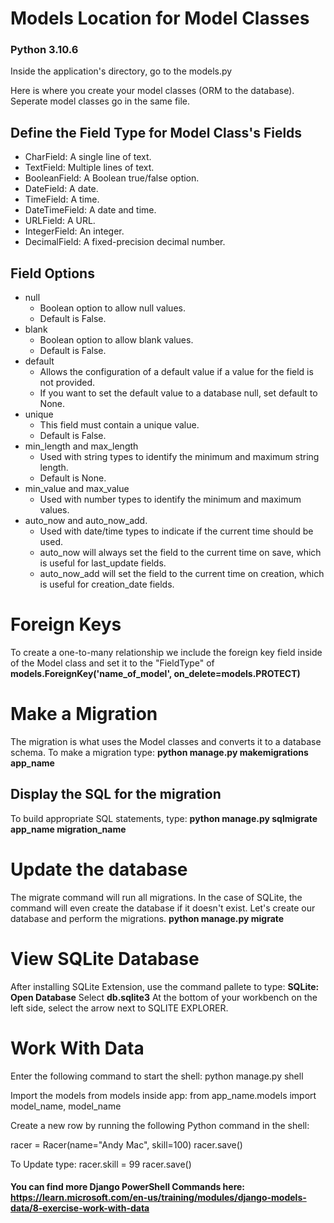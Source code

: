 # Models Location for Model Classes
### Python 3.10.6
Inside the application's directory, go to the models.py

Here is where you create your model classes (ORM to the database). Seperate model classes go in the same file.

## Define the Field Type for Model Class's Fields
- CharField: A single line of text.
- TextField: Multiple lines of text.
- BooleanField: A Boolean true/false option.
- DateField: A date.
- TimeField: A time.
- DateTimeField: A date and time.
- URLField: A URL.
- IntegerField: An integer.
- DecimalField: A fixed-precision decimal number.
## Field Options
- null
    - Boolean option to allow null values.
    - Default is False.
- blank
    - Boolean option to allow blank values.
    - Default is False.
- default
    - Allows the configuration of a default value if a value for the field is not provided.
    - If you want to set the default value to a database null, set default to None.
- unique
    - This field must contain a unique value.
    - Default is False.
- min_length and max_length
    - Used with string types to identify the minimum and maximum string length.
    - Default is None.
- min_value and max_value
    - Used with number types to identify the minimum and maximum values.
- auto_now and auto_now_add.
    - Used with date/time types to indicate if the current time should be used.
    - auto_now will always set the field to the current time on save, which is useful for last_update fields.
    - auto_now_add will set the field to the current time on creation, which is useful for creation_date fields.

# Foreign Keys
To create a one-to-many relationship we include the foreign key field inside of the Model class and set it to the "FieldType" of **models.ForeignKey('name_of_model', on_delete=models.PROTECT)**

# Make a Migration
The migration is what uses the Model classes and converts it to a database schema. To make a migration type:
**python manage.py makemigrations app_name**

## Display the SQL for the migration
To build appropriate SQL statements, type:
**python manage.py sqlmigrate app_name migration_name**

# Update the database
The migrate command will run all migrations. In the case of SQLite, the command will even create the database if it doesn't exist. Let's create our database and perform the migrations.
**python manage.py migrate**


# View SQLite Database
After installing SQLite Extension, use the command pallete to type: **SQLite: Open Database**
Select **db.sqlite3**
At the bottom of your workbench on the left side, select the arrow next to SQLITE EXPLORER.


# Work With Data
Enter the following command to start the shell:
python manage.py shell

Import the models from models inside app:
from app_name.models import model_name, model_name

Create a new row by running the following Python command in the shell:

racer = Racer(name="Andy Mac", skill=100)
racer.save()

To Update type:
racer.skill = 99
racer.save()

#### You can find more Django PowerShell Commands here: https://learn.microsoft.com/en-us/training/modules/django-models-data/8-exercise-work-with-data
